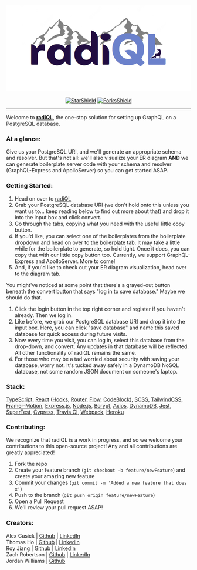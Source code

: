 <p align="center" id="top"><img src="https://github.com/oslabs-beta/radiQL/blob/dev/public/images/rad2.png"></img></p>

<div align="center">
    
[![StarShield][stars]][stars-url]
[![ForksShield][forks]][forks-url]
    
</div>

---

Welcome to [**radiQL**](https://radiql.herokuapp.com/), the one-stop solution for setting up GraphQL on a PostgreSQL database. 


### At a glance:
Give us your PostgreSQL URI, and we'll generate an appropriate schema and resolver. But that's not all: we'll also visualize your ER diagram **AND** we can generate boilerplate server code with your schema and resolver (GraphQL-Express and ApolloServer) so you can get started ASAP. 

### Getting Started:
1. Head on over to [radiQL](https://radiql.herokuapp.com/)
2. Grab your PostgreSQL database URI (we don't hold onto this unless you want us to… keep reading below to find out more about that) and drop it into the input box and click convert.
3. Go through the tabs, copying what you need with the useful little copy button.
4. If you'd like, you can select one of the boilerplates from the boilerplate dropdown and head on over to the boilerplate tab. It may take a little while for the boilerplate to generate, so hold tight. Once it does, you can copy that with our little copy button too. Currently, we support GraphQL-Express and ApolloServer. More to come!
5. And, if you'd like to check out your ER diagram visualization, head over to the diagram tab.

You might've noticed at some point that there's a grayed-out button beneath the convert button that says "log in to save database." Maybe we should do that. 
1. Click the login button in the top right corner and register if you haven't already. Then we log in.
2. Like before, we grab our PostgreSQL database URI and drop it into the input box. Here, you can click "save database" and name this saved database for quick access during future visits. 
3. Now every time you visit, you can log in, select this database from the drop-down, and convert. Any updates in that database will be reflected. All other functionality of radiQL remains the same. 
4. For those who may be a tad worried about security with saving your database, worry not. It's tucked away safely in a DynamoDB NoSQL database, not some random JSON document on someone's laptop.

### Stack:
[TypeScript](https://www.typescriptlang.org), [React](https://reactjs.org/) ([Hooks](https://reactjs.org/docs/hooks-intro.html), [Router](https://reactrouter.com/), [Flow](https://reactflow.dev/), [CodeBlock](https://www.npmjs.com/package/react-code-blocks)), [SCSS](https://sass-lang.com/), [TailwindCSS](https://tailwindcss.com), [Framer-Motion](https://www.framer.com/motion/), [Express.js](https://expressjs.com/), [Node.js](https://nodejs.org/en/), [Bcrypt](https://www.npmjs.com/package/bcrypt), [Axios](https://axios-http.com/), [DynamoDB](https://aws.amazon.com/dynamodb/), [Jest](https://jestjs.io/), [SuperTest](https://www.npmjs.com/package/supertest), [Cypress](https://www.cypress.io/), [Travis CI](https://www.travis-ci.com/), [Webpack](https://webpack.js.org/), [Heroku](https://www.heroku.com/)

### Contributing:
We recognize that radiQL is a work in progress, and so we welcome your contributions to this open-source project! Any and all contributions are greatly appreciated!
1. Fork the repo
2. Create your feature branch (`git checkout -b feature/newFeature`) and create your amazing new feature
3. Commit your changes (`git commit -m 'Added a new feature that does x'`)
4. Push to the branch (`git push origin feature/newFeature`)
5. Open a Pull Request 
6. We'll review your pull request ASAP!

### Creators:
Alex Cusick | [Github](https://github.com/Alex-cusick) | [LinkedIn](https://www.linkedin.com/in/alex-q6/) \
Thomas Ho | [Github](https://github.com/t1ho) | [LinkedIn](https://www.linkedin.com/in/t1ho/) \
Roy Jiang | [Github](https://github.com/rjiang12) | [LinkedIn](https://www.linkedin.com/in/royjiang2025/) \
Zach Robertson | [Github](https://github.com/Zachrobdev) | [LinkedIn](https://www.linkedin.com/in/zach-robertson-profile/) \
Jordan Williams | [Github](https://github.com/JordanOBL)


[stars]: https://img.shields.io/github/stars/oslabs-beta/radiql?color=210d41&label=Stars&style=flat-square
[stars-url]: https://github.com/oslabs-beta/radiQL/stargazers
[forks]: https://img.shields.io/github/forks/oslabs-beta/radiql?color=6b81cb&label=Forks&style=flat-square
[forks-url]: https://github.com/oslabs-beta/radiQL/network/members
[contributors]: https://img.shields.io/github/contributors/oslabs-beta/radiql?color=%23808080&label=Contributors&style=flat-square
[contributors-url]: https://github.com/oslabs-beta/radiQL/graphs/contributors
